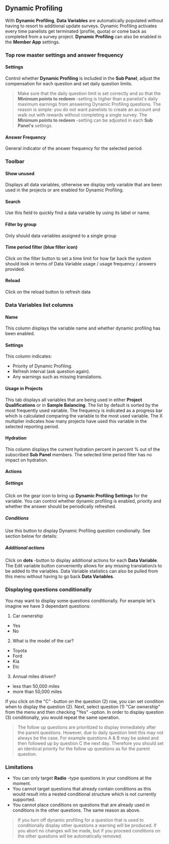 ## Dynamic Profiling

With **Dynamic Profiling**, **Data Variables** are automatically populated without having to resort to additional update surveys. Dynamic Profiling activates every time panelists get terminated (profile, quota) or come back as completed from a survey project. **Dynamic Profiling** can also be enabled in the **Member App** settings.

### Top row master settings and answer frequency

#### Settings
Control whether **Dynamic Profiling** is included in the **Sub Panel**, adjust the compensation for each question and set daily question limits.

> Make sure that the daily question limit is set correctly and so that the **Minimum points to redeem** -setting is higher than a panelist's daily maximum earnings from answering Dynamic Profiling questions. The reason is simple: you do not want panelists to create an account and walk out with rewards without completing a single survey. The **Minimum points to redeem** -setting can be adjusted in each **Sub Panel's** settings.

#### Answer Frequency
General indicator of the answer frequency for the selected period.

### Toolbar

#### Show unused
Displays all data variables, otherwise we display only variable that are been used in the projects or are enabled for Dynamic Profiling. 

#### Search
Use this field to quickly find a data variable by using its label or name.

#### Filter by group
Only should data variables assigned to a single group

#### Time period filter (blue filter icon)
Click on the filter button to set a time limit for how far back the system should look in terms of Data Variable usage / usage frequency / answers provided.

#### Reload
Click on the reload button to refresh data

### Data Variables list columns

#### Name
This column displays the variable name and whether dynamic profiling has been enabled.

#### Settings
This column indicates:
- Priority of Dynamic Profiling.
- Refresh interval (ask question again).
- Any warnings such as missing translations.

#### Usage in Projects
This tab displays all variables that are being used in either **Project Qualifications** or in **Sample Balancing**. The list by default is sorted by the most frequently used variable. The frequency is indicated as a progress bar which is calculated comparing the variable to the most used variable. The X multiplier indicates how many projects have used this variable in the selected reporting period.

#### Hydration
This column displays the current hydration percent in percent % out of the subscribed **Sub Panel** members. The selected time period filter has no impact on hydration.

#### Actions

##### Settings
Click on the gear icon to bring up **Dynamic Profiling Settings** for the variable. You can control whether dynamic profiling is enabled, priority and whether the answer should be periodically refreshed.

##### Conditions
Use this button to display Dynamic Profiling question condionally. See section below for details:

##### Additional actions
Click on **dots** -button to display additional actions for each **Data Variable**. The Edit variable button conveniently allows for any missing translation/s to be added to the variables. Data Variable statistics can also be pulled from this menu without having to go back **Data Variables**.

### Displaying questions conditionally
You may want to display some questions conditionally. For example let's imagine we have 3 dependant questions:

1) Car ownership
- Yes
- No

2) What is the model of the car?
- Toyota
- Ford
- Kia
- Etc

3) Annual miles driven?
- less than 50,000 miles
- more than 50,000 miles

If you click on the "C" -button on the question (2) row, you can set condition when to display the question (2). Next, select question (1) "Car ownership" from the menu and then checking "Yes" -option. In order to display question (3) conditionally, you would repeat the same operation.

> The follow up questions are prioritized to display immediately after the parent questions. However, due to daily question limit this may not always be the case. For example questions A & B may be asked and then followed up by question C the next day. Therefore you should set an identical priority for the follow up questions as for the parent question.

### Limitations
- You can only target **Radio** -type questions in your conditions at the moment.
- You cannot target questions that already contain conditions as this would result into a nested conditional structure which is not currently supported.
- You cannot place conditions on questions that are already used in conditions in the other questions. The same reason as above.

> If you turn off dynamic profiling for a question that is used to conditionally display other questions a warning will be produced. If you abort no changes will be made, but if you proceed conditions on the other questions will be automatically removed.
